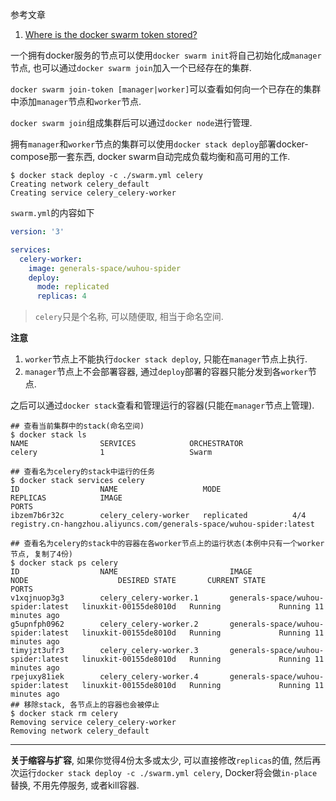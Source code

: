 参考文章

1. [Where is the docker swarm token stored?](https://stackoverflow.com/questions/33035303/where-is-the-docker-swarm-token-stored)

一个拥有docker服务的节点可以使用`docker swarm init`将自己初始化成`manager`节点, 也可以通过`docker swarm join`加入一个已经存在的集群.

`docker swarm join-token [manager|worker]`可以查看如何向一个已存在的集群中添加`manager`节点和`worker`节点.

`docker swarm join`组成集群后可以通过`docker node`进行管理.

拥有`manager`和`worker`节点的集群可以使用`docker stack deploy`部署docker-compose那一套东西, docker swarm自动完成负载均衡和高可用的工作.

```
$ docker stack deploy -c ./swarm.yml celery
Creating network celery_default
Creating service celery_celery-worker
```

`swarm.yml`的内容如下

```yml
version: '3'

services:
  celery-worker:
    image: generals-space/wuhou-spider
    deploy:
      mode: replicated
      replicas: 4
```

> `celery`只是个名称, 可以随便取, 相当于命名空间.

**注意**

1. `worker`节点上不能执行`docker stack deploy`, 只能在`manager`节点上执行.
2. `manager`节点上不会部署容器, 通过`deploy`部署的容器只能分发到各`worker`节点.

之后可以通过`docker stack`查看和管理运行的容器(只能在`manager`节点上管理).

```
## 查看当前集群中的stack(命名空间)
$ docker stack ls
NAME                SERVICES            ORCHESTRATOR
celery              1                   Swarm

## 查看名为celery的stack中运行的任务
$ docker stack services celery
ID                  NAME                   MODE                REPLICAS            IMAGE                                                                  PORTS
ibzem7b6r32c        celery_celery-worker   replicated          4/4                 registry.cn-hangzhou.aliyuncs.com/generals-space/wuhou-spider:latest   

## 查看名为celery的stack中的容器在各worker节点上的运行状态(本例中只有一个worker节点, 复制了4份)
$ docker stack ps celery
ID                  NAME                         IMAGE                                NODE                    DESIRED STATE       CURRENT STATE             PORTS
v1xqjnuop3g3        celery_celery-worker.1       generals-space/wuhou-spider:latest   linuxkit-00155de8010d   Running             Running 11 minutes ago
g5upnfph0962        celery_celery-worker.2       generals-space/wuhou-spider:latest   linuxkit-00155de8010d   Running             Running 11 minutes ago
timyjzt3ufr3        celery_celery-worker.3       generals-space/wuhou-spider:latest   linuxkit-00155de8010d   Running             Running 11 minutes ago
rpejuxy81iek        celery_celery-worker.4       generals-space/wuhou-spider:latest   linuxkit-00155de8010d   Running             Running 11 minutes ago
## 移除stack, 各节点上的容器也会被停止
$ docker stack rm celery
Removing service celery_celery-worker
Removing network celery_default
```

------

**关于缩容与扩容**, 如果你觉得4份太多或太少, 可以直接修改`replicas`的值, 然后再次运行`docker stack deploy -c ./swarm.yml celery`, Docker将会做`in-place`替换, 不用先停服务, 或者kill容器.
